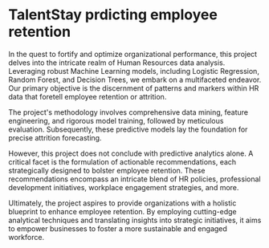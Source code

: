 # TalentStay prdicting employee retention
In the quest to fortify and optimize organizational performance, this project delves into the intricate realm of Human Resources data analysis. Leveraging robust Machine Learning models, including Logistic Regression, Random Forest, and Decision Trees, we embark on a multifaceted endeavor. Our primary objective is the discernment of patterns and markers within HR data that foretell employee retention or attrition.

The project's methodology involves comprehensive data mining, feature engineering, and rigorous model training, followed by meticulous evaluation. Subsequently, these predictive models lay the foundation for precise attrition forecasting.

However, this project does not conclude with predictive analytics alone. A critical facet is the formulation of actionable recommendations, each strategically designed to bolster employee retention. These recommendations encompass an intricate blend of HR policies, professional development initiatives, workplace engagement strategies, and more.

Ultimately, the project aspires to provide organizations with a holistic blueprint to enhance employee retention. By employing cutting-edge analytical techniques and translating insights into strategic initiatives, it aims to empower businesses to foster a more sustainable and engaged workforce.

